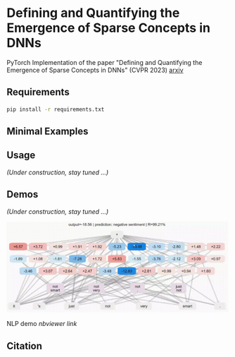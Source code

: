 # Defining and Quantifying the Emergence of Sparse Concepts in DNNs
PyTorch Implementation of the paper "Defining and Quantifying the Emergence of Sparse Concepts in DNNs" (CVPR 2023) [arxiv](https://arxiv.org/abs/2111.06206)

## Requirements

~~~bash
pip install -r requirements.txt
~~~

## Minimal Examples





## Usage

*(Under construction, stay tuned ...)*



## Demos

*(Under construction, stay tuned ...)*

<img src=".\images\aog_demo.gif"></img>



NLP demo *nbviewer link*



## Citation

